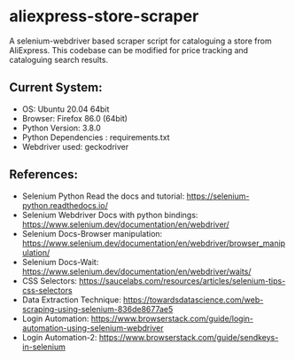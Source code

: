 # aliexpress-store-scraper
A selenium-webdriver based scraper script for cataloguing a store from AliExpress. This codebase can be modified for price tracking and cataloguing search results.

## Current System:
- OS: Ubuntu 20.04 64bit
- Browser: Firefox 86.0 (64bit)
- Python Version: 3.8.0
- Python Dependencies : requirements.txt
- Webdriver used: geckodriver

## References:
- Selenium Python Read the docs and tutorial: https://selenium-python.readthedocs.io/
- Selenium Webdriver Docs with python bindings: https://www.selenium.dev/documentation/en/webdriver/
- Selenium Docs-Browser manipulation: https://www.selenium.dev/documentation/en/webdriver/browser_manipulation/
- Selenium Docs-Wait: https://www.selenium.dev/documentation/en/webdriver/waits/
- CSS Selectors: https://saucelabs.com/resources/articles/selenium-tips-css-selectors
- Data Extraction Technique: https://towardsdatascience.com/web-scraping-using-selenium-836de8677ae5
- Login Automation: https://www.browserstack.com/guide/login-automation-using-selenium-webdriver
- Login Automation-2: https://www.browserstack.com/guide/sendkeys-in-selenium
